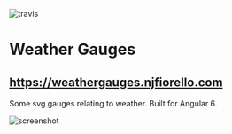 ![travis](https://travis-ci.org/melgish/weather-gauges.svg?branch=master)

# Weather Gauges
## https://weathergauges.njfiorello.com
Some svg gauges relating to weather.  Built for Angular 6.

![screenshot](https://user-images.githubusercontent.com/12336197/38342888-030520e8-384f-11e8-9501-1d85617a8ed3.png)




